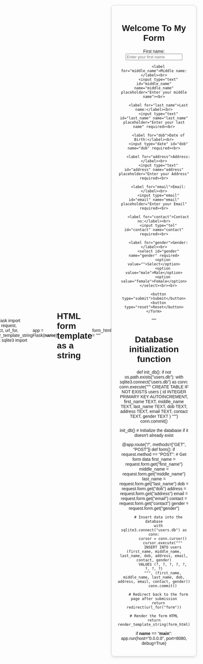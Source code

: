 from flask import Flask, request, redirect, url_for, render_template_string
import sqlite3
import os

app = Flask(__name__)

# HTML form template as a string
form_html = """
<!DOCTYPE html>
<html lang="en">
<head>
    <meta charset="UTF-8">
    <meta name="viewport" content="width=device-width, initial-scale=1.0">
    <title>User Form</title>
    <style>
        body {
            display: flex;
            justify-content: center;
            align-items: center;
            height: 100vh;
            margin: 0;
            font-family: Arial, sans-serif;
        }
        form {
            text-align: center;
            width: 300px;
            padding: 20px;
            border: 1px solid #ccc;
            border-radius: 10px;
            box-shadow: 0px 4px 8px rgba(0, 0, 0, 0.1);
        }
    </style>
</head>
<body>
    <form method="POST" action="/">
        <h1>Welcome To My Form</h1>
        <label for="first_name">First name:</label><br>
        <input type="text" id="first_name" name="first_name" placeholder="Enter your first name" required><br>

        <label for="middle_name">Middle name:</label><br>
        <input type="text" id="middle_name" name="middle_name" placeholder="Enter your middle name"><br>

        <label for="last_name">Last name:</label><br>
        <input type="text" id="last_name" name="last_name" placeholder="Enter your last name" required><br>

        <label for="dob">Date of Birth:</label><br>
        <input type="date" id="dob" name="dob" required><br>

        <label for="address">Address:</label><br>
        <input type="text" id="address" name="address" placeholder="Enter your Address" required><br>

        <label for="email">Email:</label><br>
        <input type="email" id="email" name="email" placeholder="Enter your Email" required><br>

        <label for="contact">Contact no:</label><br>
        <input type="tel" id="contact" name="contact" required><br>

        <label for="gender">Gender:</label><br>
        <select id="gender" name="gender" required>
            <option value="">Select</option>
            <option value="male">Male</option>
            <option value="female">Female</option>
        </select><br><br>

        <button type="submit">Submit</button>
        <button type="reset">Reset</button>
    </form>
</body>
</html>
"""

# Database initialization function
def init_db():
    if not os.path.exists("users.db"):
        with sqlite3.connect("users.db") as conn:
            conn.execute("""
            CREATE TABLE IF NOT EXISTS users (
                id INTEGER PRIMARY KEY AUTOINCREMENT,
                first_name TEXT,
                middle_name TEXT,
                last_name TEXT,
                dob TEXT,
                address TEXT,
                email TEXT,
                contact TEXT,
                gender TEXT
            )
            """)
            conn.commit()

init_db()  # Initialize the database if it doesn't already exist

@app.route("/", methods=["GET", "POST"])
def form():
    if request.method == "POST":
        # Get form data
        first_name = request.form.get("first_name")
        middle_name = request.form.get("middle_name")
        last_name = request.form.get("last_name")
        dob = request.form.get("dob")
        address = request.form.get("address")
        email = request.form.get("email")
        contact = request.form.get("contact")
        gender = request.form.get("gender")

        # Insert data into the database
        with sqlite3.connect("users.db") as conn:
            cursor = conn.cursor()
            cursor.execute("""
            INSERT INTO users (first_name, middle_name, last_name, dob, address, email, contact, gender)
            VALUES (?, ?, ?, ?, ?, ?, ?, ?)
            """, (first_name, middle_name, last_name, dob, address, email, contact, gender))
            conn.commit()

        # Redirect back to the form page after submission
        return redirect(url_for("form"))

    # Render the form HTML
    return render_template_string(form_html)

if __name__ == "__main__":
    app.run(host="0.0.0.0", port=8080, debug=True)
